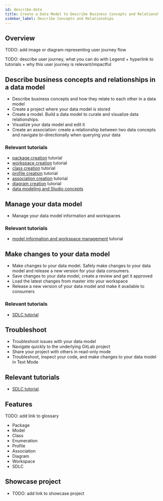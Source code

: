 ```yaml
---
id: describe-data
title: Create a Data Model to Describe Business Concepts and Relationships
sidebar_label: Describe Concepts and Relationships
---
```


## Overview 

TODO: add image or diagram representing user journey flow

TODO: describe user journey, what you can do with Legend + hyperlink to tutorials + why this user journey is relevant/impactful

## Describe business concepts and relationships in a data model
- Describe business concepts and how they relate to each other in a data model
- Create a project where your data model is stored
- Create a model. Build a data model to curate and visualize data relationships. 
- Visualize your data model and edit it
- Create an association: create a relationship between two data concepts and navigate bi-directionally when querying your data

### Relevant tutorials
- [package creation](../tutorials/studio-package.md) tutorial
- [workspace creation](../tutorials/studio-workspace.md) tutorial
- [class creation](../tutorials/studio-class.md) tutorial  
- [profile creation](../tutorials/studio-profile.md) tutorial  
- [association creation](../tutorials/studio-association.md) tutorial  
- [diagram creation](../tutorials/studio-diagram.md) tutorial
- [data modeling and Studio concepts](../overview/legend-glossary.md)

## Manage your data model
- Manage your data model information and workspaces

### Relevant tutorials
- [model information and workspace management](../tutorials/studio-manage-model-information.md) tutorial

## Make changes to your data model

- Make changes to your data model. Safely make changes to your data model and release a new version for your data consumers.
- Save changes to your data model, create a review and get it approved
- Load the latest changes from master into your workspace
- Release a new version of your data model and make it available to consumers

### Relevant tutorials
- [SDLC tutorial](../tutorials/studio-sdlc.md)

## Troubleshoot

- Troubleshoot issues with your data model
- Navigate quickly to the underlying GitLab project
- Share your project with others in read-only mode
- Troubleshoot, inspect your code, and make changes to your data model in Text Mode

## Relevant tutorials
- [SDLC tutorial](../tutorials/studio-sdlc.md).

## Features
TODO: add link to glossary
- Package
- Model
- Class
- Enumeration
- Profile
- Association
- Diagram
- Workspace
- SDLC

## Showcase project
- TODO: add link to showcase project
